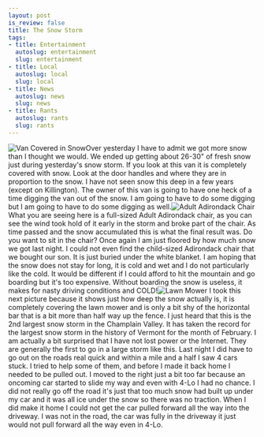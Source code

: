 ```yaml
--- 
layout: post
is_review: false
title: The Snow Storm
tags: 
- title: Entertainment
  autoslug: entertainment
  slug: entertainment
- title: Local
  autoslug: local
  slug: local
- title: News
  autoslug: news
  slug: news
- title: Rants
  autoslug: rants
  slug: rants
---
```

![Van Covered in Snow](http://www.josephcrawford.com/wp-content/uploads/2007/02/van.jpg)Over yesterday I have to admit we got more snow than I thought we would.  We ended up getting about 26-30" of fresh snow just during yesterday's snow storm.  If you look at this van it is completely covered with snow.  Look at the door handles and where they are in proportion to the snow.  I have not seen snow this deep in a few years (except on Killington).  The owner of this van is going to have one heck of a time digging the van out of the snow.  I am going to have to do some digging but I am going to have to do some digging as well.<!--more-->![Adult Adirondack Chair](http://www.josephcrawford.com/wp-content/uploads/2007/02/chair.jpg) What you are seeing here is a full-sized Adult Adirondack chair, as you can see the wind took hold of it early in the storm and broke part of the chair.  As time passed and the snow accumulated this is what the final result was.  Do you want to sit in the chair?  Once again I am just floored by how much snow we got last night.  I could not even find the child-sized Adirondack chair that we bought our son.  It is just buried under the white blanket.  I am hoping that the snow does not stay for long, it is cold and wet and I do not particularly like the cold.  It would be different if I could afford to hit the mountain and go boarding but it's too expensive.  Without boarding the snow is useless, it makes for nasty driving conditions and COLD!![Lawn Mower](http://www.josephcrawford.com/wp-content/uploads/2007/02/lawnmower.jpg) I took this next picture because it shows just how deep the snow actually is, it is completely covering the lawn mower and is only a bit shy of the horizontal bar that is a bit more than half way up the fence.  I just heard that this is the 2nd largest snow storm in the Champlain Valley.  It has taken the record for the largest snow storm in the history of Vermont for the month of February.  I am actually a bit surprised that I have not lost power or the Internet.  They are generally the first to go in a large storm like this.  Last night I did have to go out on the roads real quick and within a mile and a half I saw 4 cars stuck.  I tried to help some of them, and before I made it back home I needed to be pulled out.  I moved to the right just a bit too far because an oncoming car started to slide my way and even with 4-Lo I had no chance.  I did not really go off the road it's just that too much snow had built up under my car and it was all ice under the snow so there was no traction.  When I did make it home I could not get the car pulled forward all the way into the driveway.  I was not in the road, the car was fully in the driveway it just would not pull forward all the way even in 4-Lo.
